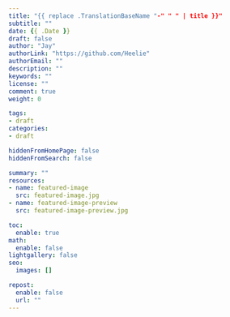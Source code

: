 ```yaml
---
title: "{{ replace .TranslationBaseName "-" " " | title }}"
subtitle: ""
date: {{ .Date }}
draft: false
author: "Jay"
authorLink: "https://github.com/Heelie"
authorEmail: ""
description: ""
keywords: ""
license: ""
comment: true
weight: 0

tags:
- draft
categories:
- draft

hiddenFromHomePage: false
hiddenFromSearch: false

summary: ""
resources:
- name: featured-image
  src: featured-image.jpg
- name: featured-image-preview
  src: featured-image-preview.jpg

toc:
  enable: true
math:
  enable: false
lightgallery: false
seo:
  images: []

repost:
  enable: false
  url: ""
---
```


<!--more-->
